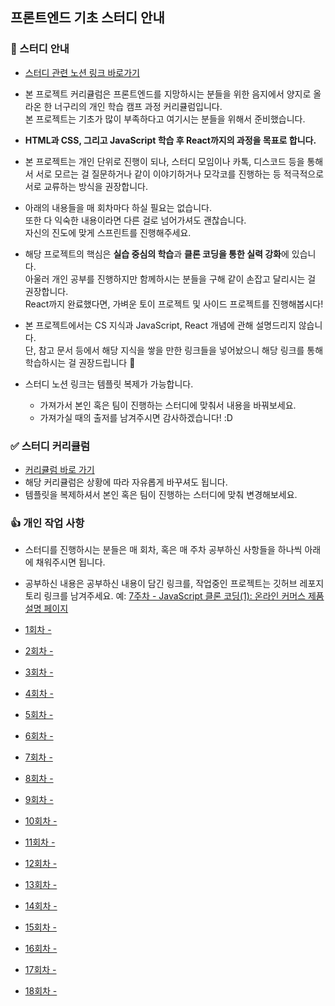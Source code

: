 ## 프론트엔드 기초 스터디 안내

### 🔖 스터디 안내
- [스터디 관련 노션 링크 바로가기](https://neoguri-laboratory.notion.site/76eef58bcec84f799c4a0df1b61e8c89)  
- 본 프로젝트 커리큘럼은 프론트엔드를 지망하시는 분들을 위한 음지에서 양지로 올라온 한 너구리의 개인 학습 캠프 과정 커리큘럼입니다.  
  본 프로젝트는 기초가 많이 부족하다고 여기시는 분들을 위해서 준비했습니다.  
- **HTML과 CSS, 그리고 JavaScript 학습 후 React까지의 과정을 목표로 합니다.**  
- 본 프로젝트는 개인 단위로 진행이 되나, 스터디 모임이나 카톡, 디스코드 등을 통해서 서로 모르는 걸 질문하거나 같이 이야기하거나 모각코를 진행하는 등 적극적으로 서로 교류하는 방식을 권장합니다.  


- 아래의 내용들을 매 회차마다 하실 필요는 없습니다.  
  또한 다 익숙한 내용이라면 다른 걸로 넘어가셔도 괜찮습니다.  
  자신의 진도에 맞게 스프린트를 진행해주세요.  
- 해당 프로젝트의 핵심은 **실습 중심의 학습**과 **클론 코딩을 통한 실력 강화**에 있습니다.  
  아울러 개인 공부를 진행하지만 함께하시는 분들을 구해 같이 손잡고 달리시는 걸 권장합니다.  
  React까지 완료했다면, 가벼운 토이 프로젝트 및 사이드 프로젝트를 진행해봅시다!  
  
  
  
- 본 프로젝트에서는 CS 지식과 JavaScript, React 개념에 관해 설명드리지 않습니다.  
  단, 참고 문서 등에서 해당 지식을 쌓을 만한 링크들을 넣어놨으니 해당 링크를 통해 학습하시는 걸 권장드립니다 🙂  
  
  
  
- 스터디 노션 링크는 템플릿 복제가 가능합니다.  
  - 가져가서 본인 혹은 팀이 진행하는 스터디에 맞춰서 내용을 바꿔보세요.  
  - 가져가실 때의 출저를 남겨주시면 감사하겠습니다! :D  



### ✅ 스터디 커리큘럼

- [커리큘럼 바로 가기](https://neoguri-laboratory.notion.site/b4327d01bf14437caa5c2e80d9270cd4?v=609cdbe85b944d8bbd8f4de9661d44fa)
- 해당 커리큘럼은 상황에 따라 자유롭게 바꾸셔도 됩니다.
- 템플릿을 복제하셔서 본인 혹은 팀이 진행하는 스터디에 맞춰 변경해보세요.

### 👍 개인 작업 사항

- 스터디를 진행하시는 분들은 매 회차, 혹은 매 주차 공부하신 사항들을 하나씩 아래에 채워주시면 됩니다.
- 공부하신 내용은 공부하신 내용이 담긴 링크를, 작업중인 프로젝트는 깃허브 레포지토리 링크를 남겨주세요.
  예: [7주차 - JavaScript 클론 코딩(1): 온라인 커머스 제품 설명 페이지](https://github.com/DrunkenNeoguri/ecommerceproductpagechallenge)

- [1회차 - ]()
- [2회차 - ]()
- [3회차 - ]()
- [4회차 - ]()
- [5회차 - ]()
- [6회차 - ]()
- [7회차 - ]()
- [8회차 - ]()
- [9회차 - ]()
- [10회차 - ]()
- [11회차 - ]()
- [12회차 - ]()
- [13회차 - ]()
- [14회차 - ]()
- [15회차 - ]()
- [16회차 - ]()
- [17회차 - ]()
- [18회차 - ]()
